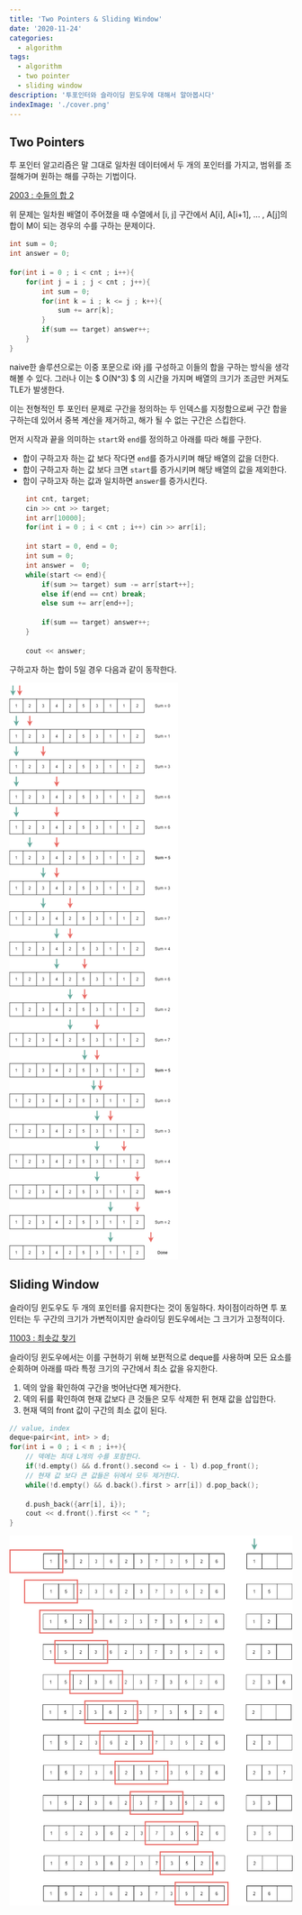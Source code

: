 ```yaml
---
title: 'Two Pointers & Sliding Window'
date: '2020-11-24'
categories:
  - algorithm
tags:
  - algorithm
  - two pointer
  - sliding window
description: '투포인터와 슬라이딩 윈도우에 대해서 알아봅시다'
indexImage: './cover.png'
---
```


## Two Pointers  

투 포인터 알고리즘은 말 그대로 일차원 데이터에서 두 개의 포인터를 가지고, 
범위를 조절해가며 원하는 해를 구하는 기법이다. 

[2003 : 수들의 합 2](https://www.acmicpc.net/problem/2003)  

위 문제는 일차원 배열이 주어졌을 때 수열에서 [i, j] 구간에서 
A[i], A[i+1], ... , A[j]의 합이 M이 되는 경우의 수를 구하는 문제이다.

``` cpp
int sum = 0;
int answer = 0;

for(int i = 0 ; i < cnt ; i++){
	for(int j = i ; j < cnt ; j++){
		int sum = 0;
		for(int k = i ; k <= j ; k++){
			sum += arr[k];
		}
		if(sum == target) answer++;
	}
}
```

naive한 솔루션으로는 이중 포문으로 i와 j를 구성하고 이들의 합을 구하는 방식을 생각해볼 수 있다.
그러나 이는 $ O(N^3) $ 의 시간을 가지며 배열의 크기가 조금만 커져도 TLE가 발생한다. 

이는 전형적인 투 포인터 문제로 구간을 정의하는 두 인덱스를 지정함으로써
구간 합을 구하는데 있어서 중복 계산을 제거하고, 해가 될 수 없는 구간은 스킵한다.  

먼저 시작과 끝을 의미하는 ```start```와 ```end```를 정의하고 아래를 따라 해를 구한다. 
- 합이 구하고자 하는 값 보다 작다면 ```end```를 증가시키며 해당 배열의 값을 더한다.
- 합이 구하고자 하는 값 보다 크면 ```start```를 증가시키며 해당 배열의 값을 제외한다.
- 합이 구하고자 하는 값과 일치하면 ```answer```를 증가시킨다.

``` cpp
	int cnt, target;
	cin >> cnt >> target;
	int arr[10000];
	for(int i = 0 ; i < cnt ; i++) cin >> arr[i];
	
	int start = 0, end = 0;
	int sum = 0;
	int answer =  0;
	while(start <= end){
		if(sum >= target) sum -= arr[start++];
		else if(end == cnt) break;
		else sum += arr[end++];
		
		if(sum == target) answer++;
	}

	cout << answer;
```

구하고자 하는 합이 5일 경우 다음과 같이 동작한다.

![two-pointer](./two_pointer.png)

## Sliding Window  

슬라이딩 윈도우도 두 개의 포인터를 유지한다는 것이 동일하다. 
차이점이라하면 투 포인터는 두 구간의 크기가 가변적이지만 
슬라이딩 윈도우에서는 그 크기가 고정적이다.

[11003 : 최솟값 찾기](https://www.acmicpc.net/problem/11003)  

슬라이딩 윈도우에서는 이를 구현하기 위해 보편적으로 deque를 사용하며 
모든 요소를 순회하며 아래를 따라 특정 크기의 구간에서 최소 값을 유지한다.
1. 덱의 앞을 확인하여 구간을 벗어난다면 제거한다.
2. 덱의 뒤를 확인하여 현재 값보다 큰 것들은 모두 삭제한 뒤 현재 값을 삽입한다.
3. 현재 덱의 front 값이 구간의 최소 값이 된다.

``` cpp
// value, index
deque<pair<int, int> > d;
for(int i = 0 ; i < n ; i++){
	// 덱에는 최대 L개의 수를 포함한다.
	if(!d.empty() && d.front().second <= i - l) d.pop_front();
	// 현재 값 보다 큰 값들은 뒤에서 모두 제거한다.
	while(!d.empty() && d.back().first > arr[i]) d.pop_back();

	d.push_back({arr[i], i});
	cout << d.front().first << " ";
}
```

![sliding-window](./sliding_window.png)